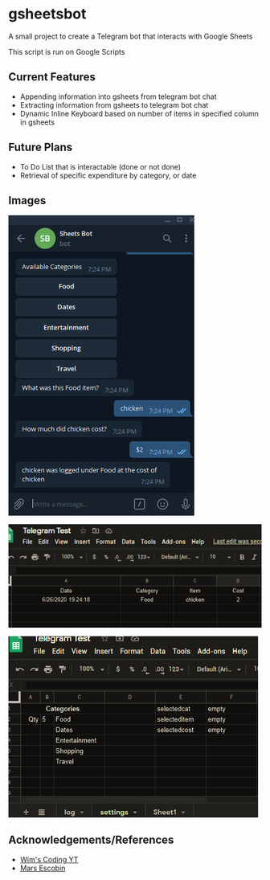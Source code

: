 # gsheetsbot
A small project to create a Telegram bot that interacts with Google Sheets

This script is run on Google Scripts

## Current Features
* Appending information into gsheets from telegram bot chat
* Extracting information from gsheets to telegram bot chat
* Dynamic Inline Keyboard based on number of items in specified column in gsheets

## Future Plans
* To Do List that is interactable (done or not done)
* Retrieval of specific expenditure by category, or date

## Images
![Telegram Bot](/images/sheetsbot2.PNG) 

![gsheets](/images/gsheetssheets2.PNG) 

![gsheets](/images/gsheetssheets3.PNG) 

## Acknowledgements/References
* [Wim's Coding YT](https://www.youtube.com/watch?v=24EyItKfm50&t=2s&ab_channel=Wim%27sCodingSecrets)
* [Mars Escobin](https://medium.com/@chutzpah/telegram-inline-keyboards-using-google-app-script-f0a0550fde26)
